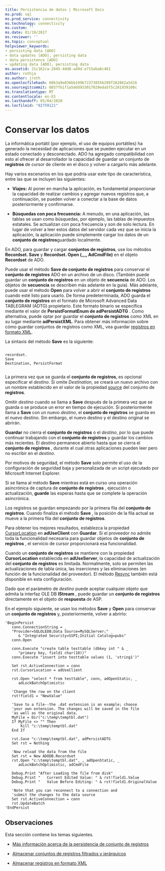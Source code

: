 ```yaml
---
title: Persistencia de datos | Microsoft Docs
ms.prod: sql
ms.prod_service: connectivity
ms.technology: connectivity
ms.custom: ''
ms.date: 01/19/2017
ms.reviewer: ''
ms.topic: conceptual
helpviewer_keywords:
- persisting data [ADO]
- data updates [ADO], persisting data
- data persistence [ADO]
- updating data [ADO], persisting data
ms.assetid: 21c162ca-2845-4dd8-a49d-e715aba8c461
author: rothja
ms.author: jroth
ms.openlocfilehash: 60b3a9e036bb199b72373055b299f262862a5d16
ms.sourcegitcommit: 6037fb1f1a5ddd933017029eda5f5c281939100c
ms.translationtype: MT
ms.contentlocale: es-ES
ms.lasthandoff: 05/04/2020
ms.locfileid: "82759121"
---
```

# <a name="persisting-data"></a>Conservar los datos
La informática portátil (por ejemplo, el uso de equipos portátiles) ha generado la necesidad de aplicaciones que se pueden ejecutar en un estado conectado y desconectado. ADO ha agregado compatibilidad con esto al ofrecer al desarrollador la capacidad de guardar un conjunto de **registros** de cursor de cliente en el disco y volver a cargarlo más adelante.  
  
 Hay varios escenarios en los que podría usar este tipo de característica, entre las que se incluyen las siguientes:  
  
-   **Viajes:** Al poner en marcha la aplicación, es fundamental proporcionar la capacidad de realizar cambios y agregar nuevos registros que, a continuación, se pueden volver a conectar a la base de datos posteriormente y confirmarse.  
  
-   **Búsquedas con poca frecuencia:** A menudo, en una aplicación, las tablas se usan como búsquedas, por ejemplo, las tablas de impuestos estatales. Se actualizan con poca frecuencia y son de solo lectura. En lugar de volver a leer estos datos del servidor cada vez que se inicia la aplicación, la aplicación puede simplemente cargar los datos de un **conjunto de registros**guardado localmente.  
  
 En ADO, para guardar y cargar **conjuntos de registros**, use los métodos **Recordset. Save** y **Recordset. Open (,,,, AdCmdFile)** en el objeto **Recordset** de ADO.  
  
 Puede usar el método **Save de conjunto de registros** para conservar el **conjunto de registros** ADO en un archivo de un disco. (También puede guardar un **conjunto de registros** en un objeto de **secuencia** de ADO. Los objetos de **secuencia** se describen más adelante en la guía). Más adelante, puede usar el método **Open** para volver a abrir el **conjunto de registros** cuando esté listo para usarlo. De forma predeterminada, ADO guarda el **conjunto de registros** en el formato de Microsoft Advanced Data TABLEGRAM (ADTG) propietario. Este formato binario se especifica mediante el valor de **PersistFormatEnum de adPersistADTG** . Como alternativa, puede optar por guardar el **conjunto de registros** como XML en su lugar mediante **adPersistXML**. Para obtener más información sobre cómo guardar conjuntos de registros como XML, vea guardar [registros en formato XML](../../../ado/guide/data/persisting-records-in-xml-format.md).  
  
 La sintaxis del método **Save** es la siguiente:  
  
```  
  
recordset.  
Save  
Destination, PersistFormat  
  
```  
  
 La primera vez que se guarda el **conjunto de registros**, es opcional especificar el *destino*. Si omite *Destination*, se creará un nuevo archivo con un nombre establecido en el valor de la propiedad [source](../../../ado/reference/ado-api/source-property-ado-recordset.md) del conjunto de **registros**.  
  
 Omitir *destino* cuando se llama a **Save** después de la primera vez que se guarda o se produce un error en tiempo de ejecución. Si posteriormente llama a **Save** con un nuevo *destino*, el **conjunto de registros** se guarda en el nuevo destino. Sin embargo, el nuevo destino y el destino original se abrirán.  
  
 **Guardar** no cierra el **conjunto de registros** o el *destino*, por lo que puede continuar trabajando con el **conjunto de registros** y guardar los cambios más recientes. El *destino* permanece abierto hasta que se cierra el **conjunto de registros** , durante el cual otras aplicaciones pueden leer pero no escribir en el *destino*.  
  
 Por motivos de seguridad, el método **Save** solo permite el uso de la configuración de seguridad baja y personalizada de un script ejecutado por Microsoft Internet Explorer.  
  
 Si se llama al método **Save** mientras está en curso una operación asincrónica de captura de **conjunto de registros** , ejecución o actualización, **guarde** las esperas hasta que se complete la operación asincrónica.  
  
 Los registros se guardan empezando por la primera fila del **conjunto de registros**. Cuando finaliza el método **Save** , la posición de la fila actual se mueve a la primera fila del **conjunto de registros**.  
  
 Para obtener los mejores resultados, establezca la propiedad [CursorLocation](../../../ado/reference/ado-api/cursorlocation-property-ado.md) en **adUseClient** con **Guardar**. Si el proveedor no admite toda la funcionalidad necesaria para guardar objetos de **conjunto de registros** , el servicio de cursor proporcionará esa funcionalidad.  
  
 Cuando un **conjunto de registros** se mantiene con la propiedad **CursorLocation** establecida en **adUseServer**, la capacidad de actualización del **conjunto de registros** es limitada. Normalmente, solo se permiten las actualizaciones de tabla única, las inserciones y las eliminaciones (en función de la funcionalidad del proveedor). El método [Resync](../../../ado/reference/ado-api/resync-method.md) también está disponible en esta configuración.  
  
 Dado que el parámetro de *destino* puede aceptar cualquier objeto que admita la interfaz OLE DB **IStream** , puede guardar un **conjunto de registros** directamente en el objeto de **respuesta** de ASP.  
  
 En el ejemplo siguiente, se usan los métodos **Save** y **Open** para conservar un **conjunto de registros** y, posteriormente, volver a abrirlo:  
  
```  
'BeginPersist  
   conn.ConnectionString = _  
   "Provider=SQLOLEDB;Data Source=MySQLServer;" _  
      & "Integrated Security=SSPI;Initial Catalog=pubs"  
   conn.Open  
  
   conn.Execute "create table testtable (dbkey int " & _  
      "primary key, field1 char(10))"  
   conn.Execute "insert into testtable values (1, 'string1')"  
  
   Set rst.ActiveConnection = conn  
   rst.CursorLocation = adUseClient  
  
   rst.Open "select * from testtable", conn, adOpenStatic, _  
      adLockBatchOptimistic  
  
   'Change the row on the client  
   rst!field1 = "NewValue"  
  
   'Save to a file--the .dat extension is an example; choose  
   'your own extension. The changes will be saved in the file  
   'as well as the original data.  
   MyFile = Dir("c:\temp\temptbl.dat")  
   If MyFile <> "" Then  
       Kill "c:\temp\temptbl.dat"  
   End If  
  
   rst.Save "c:\temp\temptbl.dat", adPersistADTG  
   Set rst = Nothing  
  
   'Now reload the data from the file  
   Set rst = New ADODB.Recordset  
   rst.Open "c:\temp\temptbl.dat", , adOpenStatic, _  
      adLockBatchOptimistic, adCmdFile  
  
   Debug.Print "After Loading the file from disk"  
   Debug.Print "   Current Edited Value: " & rst!field1.Value  
   Debug.Print "   Value Before Editing: " & rst!field1.OriginalValue  
  
   'Note that you can reconnect to a connection and  
   'submit the changes to the data source  
   Set rst.ActiveConnection = conn  
   rst.UpdateBatch  
'EndPersist  
```  
  
## <a name="remarks"></a>Observaciones  
 Esta sección contiene los temas siguientes.  
  
-   [Más información acerca de la persistencia de conjunto de registros](../../../ado/guide/data/more-about-recordset-persistence.md)  
  
-   [Almacenar conjuntos de registros filtrados y jerárquicos](../../../ado/guide/data/persisting-filtered-and-hierarchical-recordsets.md)  
  
-   [Almacenar registros en formato XML](../../../ado/guide/data/persisting-records-in-xml-format.md)
